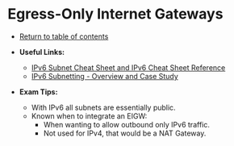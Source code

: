 # Egress-Only Internet Gateways

* [Return to table of contents](../../../README.md)

* **Useful Links:**
  * [IPv6 Subnet Cheat Sheet and IPv6 Cheat Sheet Reference](https://www.crucial.com.au/blog/2011/04/15/ipv6-subnet-cheat-sheet-and-ipv6-cheat-sheet-reference/)
  * [IPv6 Subnetting - Overview and Case Study](https://community.cisco.com/t5/networking-documents/ipv6-subnetting-overview-and-case-study/ta-p/3125702)

* **Exam Tips:**
  * With IPv6 all subnets are essentially public.
  * Known when to integrate an EIGW:
    * When wanting to allow outbound only IPv6 traffic.
    * Not used for IPv4, that would be a NAT Gateway.
